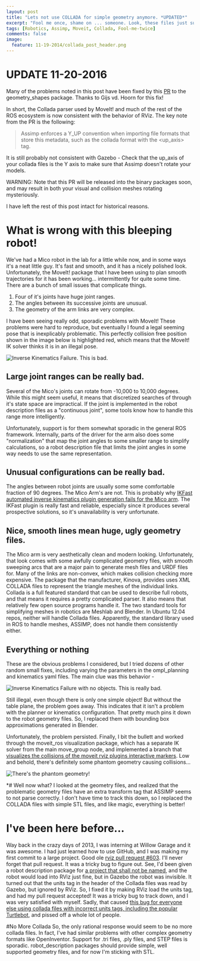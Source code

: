```yaml
---
layout: post
title: "Lets not use COLLADA for simple geometry anymore. *UPDATED*"
excerpt: "Fool me once, shame on ... someone. Look, these files just suck."
tags: [Robotics, Assimp, Moveit, Collada, Fool-me-twice]
comments: false
image:
  feature: 11-19-2014/collada_post_header.png
---
```

# UPDATE 11-20-2016
Many of the problems noted in this post have been fixed by this [PR](https://github.com/ros-planning/geometric_shapes/pull/52)
to the geometry_shapes package. Thanks to Gijs vd. Hoorn for this fix!

In short, the Collada parser used by MoveIt! and 
much of the rest of the ROS ecosystem is now consistent with the behavior of RViz. The key note from the PR is the following:

> Assimp enforces a Y_UP convention when importing file formats that store this metadata, such as the collada format with the <up_axis> tag.

It is still probably not consistent with Gazebo - Check that the up_axis of your collada files is the Y axis to make sure that Assimp doesn't rotate your models.

WARNING: Note that this PR will be released into the binary packages soon, and may result in both your visual and collision meshes rotating mysteriously. 

I have left the rest of this post intact for historical reasons. 

# What is wrong with this bleeping robot!
We've had a Mico robot in the lab for a little while now, and in some ways it's a neat little guy. It's fast and smooth, and it has a nicely polished look. Unfortunately, the MoveIt! package that I have been using to plan smooth trajectories for it has been working... intermittently for quite some time. There are a bunch of small issues that complicate things.
 
1. Four of it's joints have huge joint ranges.
2. The angles between its successive joints are unusual.
3. The geometry of the arm links are very complex. 

I have been seeing really odd, sporadic problems with MoveIt! These problems were hard to reproduce, but eventually I found a legal seeming pose that is inexplicably problematic.  This perfectly collision free position shown in the image below is highlighted red, which means that the MoveIt! IK solver thinks it is in an illegal pose. 


![Inverse Kinematics Failure. This is bad.]({{site.url}}/images/11-19-2014/no_collision_objects_cropped.png)

## Large joint ranges can be really bad. 
Several of the Mico's joints can rotate from -10,000 to 10,000 degrees. While this might seem useful, it means that discretized searches of through it's state space are impractical. If the joint is implemented in the robot description files as a "continuous joint", some tools know how to handle this range more intelligently. 

Unfortunately, support is for them somewhat sporadic in the general ROS framework. Internally, parts of the driver for the arm also does some "normalization" that map the joint angles to some smaller range to simplify calculations, so a robot description file that limits the joint angles in some way needs to use the same representation. 

## Unusual configurations can be really bad. 
The angles between robot joints are usually some some comfortable fraction of 90 degrees. The Mico Arm's are not. This is probably why [IKFast automated inverse kinematics plugin generation fails for the Mico arm](http://openrave-users-list.185357.n3.nabble.com/ik-autogenerate-failing-for-the-6-DoF-Mico-arm-td4026861.html). The IKFast plugin is really fast and reliable, especially since it produces several prospective solutions, so it's unavailability is very unfortunate.  

## Nice, smooth lines mean huge, ugly geometry files. 
The Mico arm is very aesthetically clean and modern looking. Unfortunately, that look comes with some awfully complicated geometry files, with smooth sweeping arcs that are a major pain to generate mesh files and URDF files for. Many of the links are non-convex, which makes collision checking more expensive. The package that the manufacturer, Kinova, provides uses XML COLLADA files to represent the triangle meshes of the individual links. Collada is a full featured standard that can be used to describe full robots, and that means it requires a pretty complicated parser. It also means that relatively few open source programs handle it. The two standard tools for simplifying meshes in robotics are Meshlab and Blender. In Ubuntu 12.04 repos, neither will handle Collada files. Apparently, the standard library used in ROS to handle meshes, ASSIMP, does not handle them consistently either.

## Everything or nothing 
These are the obvious problems I considered, but I tried dozens of other random small fixes, including varying the parameters in the ompl_planning and kinematics yaml files. The main clue was this behavior -

![Inverse Kinematics Failure with no objects. This is really bad.]({{site.url}}/images/11-19-2014/no_collision_no_objects_cropped.png)

Still illegal, even though there is only one simple object! But without the table plane, the problem goes away. This indicates that it isn't a problem with the planner or kinematics configuration. That pretty much pins it down to the robot geometry files. So, I replaced them with bounding box approximations generated in Blender. 

Unfortunately, the problem persisted. Finally, I bit the bullett and worked through the moveit_ros visualization package, which has a separate IK solver from the main move_group node, and implemented a branch that [visualizes the collisions of the moveit rviz plugins interactive markers](https://github.com/jon-weisz/moveit_ros/commit/65afc306875ac2a362b8e04ccab171ef4ac759d0). Low and behold, there's definitely some phantom geometry causing collisions...

![There's the phantom geometry!]({{site.url}}/images/11-19-2014/collision_no_objects_cropped_annotated.png)

*# Well now what?
I looked at the geometry files, and realized that the problematic geometry files have an extra transform tag that ASSIMP seems to not parse correctly. I don't have time to track this down, so I replaced the COLLADA files with simple STL files, and like magic, everything is better!


# I've been here before...
Way back in the crazy days of 2013, I was interning at Willow Garage and it was awesome. I had just learned how to use GitHub, and I was making my first commit to a large project. Good ole [rviz pull request #603](https://github.com/ros-visualization/rviz/pull/603). I'll never forget that pull request. It was a tricky bug to figure out. See, I'd been given a robot description package for [a project that shall not be named](http://spectrum.ieee.org/automaton/robotics/industrial-robots/platformbot-willow-garages-secret-robot-prototype), and the robot would load into RViz just fine, but in Gazebo the robot was invisible. It turned out that the units tag in the header of the Collada files was read by Gazebo, but ignored by RViz. So, I fixed it by making RViz load the units tag, and had my pull request accepted! It was a tricky bug to track down, and I was very satisfied with myself. 
Sadly, that caused [this bug for everyone else using collada files with incorrect units tags, including the popular Turtlebot](https://github.com/ros-visualization/rviz/issues/622), and pissed off a whole lot of people. 

#No More Collada
So, the only rational response would seem to be no more collada files. In fact, I've had similar problems with other complex geometry formats like OpenInventor. Support for .tri files, .ply files, and STEP files is sporadic. robot_description packages should provide simple, well supported geometry files, and for now I'm sticking with STL. 

